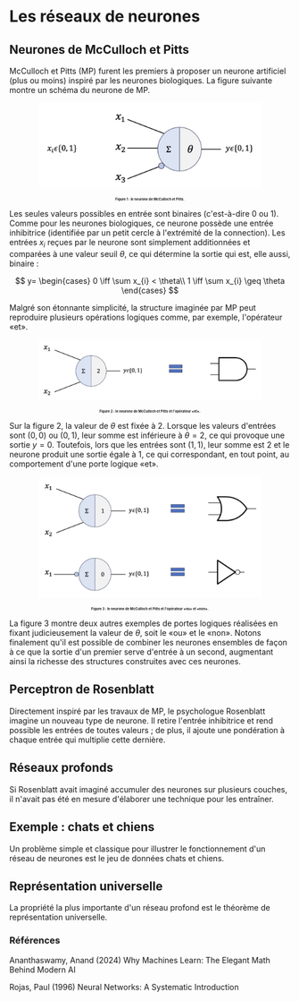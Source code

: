 # Les réseaux de neurones

## Neurones de McCulloch et Pitts

McCulloch et Pitts (MP) furent les premiers à proposer un neurone artificiel (plus ou moins) inspiré par les neurones biologiques. La figure suivante montre un schéma du neurone de MP.

<p align="center">
  <img src="images/neurone_mp_schema.jpg" alt="Description de l'image" width="400">
</p>
<p align="center" style="font-size: 6px;"><strong>Figure 1 : le neurone de McCulloch et Pitts.</strong></p>

Les seules valeurs possibles en entrée sont binaires (c'est-à-dire 0 ou 1). Comme pour les neurones biologiques, ce neurone possède une entrée inhibitrice (identifiée par un petit cercle à l'extrémité de la connection). Les entrées $x_i$ reçues par le neurone sont simplement additionnées et comparées à une valeur seuil $\theta$, ce qui détermine la sortie qui est, elle aussi, binaire :

$$
y=
\begin{cases}
0 \iff \sum x_{i} < \theta\\
1 \iff \sum x_{i} \geq \theta
\end{cases}
$$

Malgré son étonnante simplicité, la structure imaginée par MP peut reproduire plusieurs opérations logiques comme, par exemple, l'opérateur «et».

<p align="center">
  <img src="images/neurone_mp_et.jpg" alt="Description de l'image" width="400">
</p>
<p align="center" style="font-size: 6px;"><strong>Figure 2 : le neurone de McCulloch et Pitts et l'opérateur «et».</strong></p>

Sur la figure 2, la valeur de $\theta$ est fixée à $2$. Lorsque les valeurs d'entrées sont $(0, 0)$ ou $(0, 1)$, leur somme est inférieure à $\theta = 2$, ce qui provoque une sortie $y = 0$. Toutefois, lors que les entrées sont $(1, 1)$, leur somme est $2$ et le neurone produit une sortie égale à $1$, ce qui correspondant, en tout point, au comportement d'une porte logique «et».

<p align="center">
  <img src="images/neurone_mp_not_or.jpg" alt="Description de l'image" width="400">
</p>
<p align="center" style="font-size: 6px;"><strong>Figure 3 : le neurone de McCulloch et Pitts et l'opérateur «ou» et «non».</strong></p>

La figure 3 montre deux autres exemples de portes logiques réalisées en fixant judicieusement la valeur de $\theta$, soit le «ou» et le «non». Notons finalement qu'il est possible de combiner les neurones ensembles de façon à ce que la sortie d'un premier serve d'entrée à un second, augmentant ainsi la richesse des structures construites avec ces neurones.

## Perceptron de Rosenblatt

Directement inspiré par les travaux de MP, le psychologue Rosenblatt imagine un nouveau type de neurone. Il retire l'entrée inhibitrice et rend possible les entrées de toutes valeurs ; de plus, il ajoute une pondération à chaque entrée qui multiplie cette dernière.

## Réseaux profonds

Si Rosenblatt avait imaginé accumuler des neurones sur plusieurs couches, il n'avait pas été en mesure d'élaborer une technique pour les entraîner.

## Exemple : chats et chiens

Un problème simple et classique pour illustrer le fonctionnement d'un réseau de neurones est le jeu de données chats et chiens.

## Représentation universelle

La propriété la plus importante d'un réseau profond est le théorème de représentation universelle.

### Références

Ananthaswamy, Anand (2024) Why Machines Learn: The Elegant Math Behind Modern AI

Rojas, Paul (1996) Neural Networks: A Systematic Introduction
